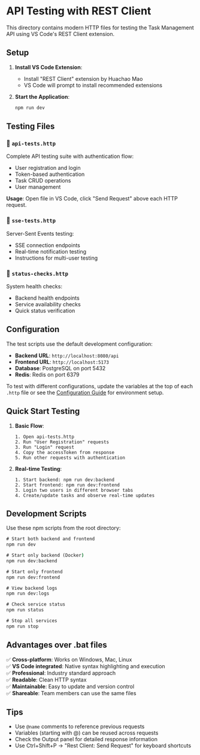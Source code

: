 # API Testing with REST Client

This directory contains modern HTTP files for testing the Task Management API using VS Code's REST Client extension.

## Setup

1. **Install VS Code Extension**: 
   - Install "REST Client" extension by Huachao Mao
   - VS Code will prompt to install recommended extensions

2. **Start the Application**:
   ```cmd
   npm run dev
   ```

## Testing Files

### 📄 `api-tests.http`
Complete API testing suite with authentication flow:
- User registration and login
- Token-based authentication
- Task CRUD operations
- User management

**Usage**: Open file in VS Code, click "Send Request" above each HTTP request.

### 📄 `sse-tests.http` 
Server-Sent Events testing:
- SSE connection endpoints
- Real-time notification testing
- Instructions for multi-user testing

### 📄 `status-checks.http`
System health checks:
- Backend health endpoints
- Service availability checks
- Quick status verification

## Configuration

The test scripts use the default development configuration:
- **Backend URL**: `http://localhost:8080/api`
- **Frontend URL**: `http://localhost:5173`
- **Database**: PostgreSQL on port 5432
- **Redis**: Redis on port 6379

To test with different configurations, update the variables at the top of each `.http` file or see the [Configuration Guide](../docs/configuration-guide.md) for environment setup.

## Quick Start Testing

1. **Basic Flow**:
   ```
   1. Open api-tests.http
   2. Run "User Registration" requests
   3. Run "Login" request 
   4. Copy the accessToken from response
   5. Run other requests with authentication
   ```

2. **Real-time Testing**:
   ```
   1. Start backend: npm run dev:backend
   2. Start frontend: npm run dev:frontend
   3. Login two users in different browser tabs
   4. Create/update tasks and observe real-time updates
   ```

## Development Scripts

Use these npm scripts from the root directory:

```cmd
# Start both backend and frontend
npm run dev

# Start only backend (Docker)
npm run dev:backend

# Start only frontend
npm run dev:frontend

# View backend logs
npm run dev:logs

# Check service status
npm run status

# Stop all services
npm run stop
```

## Advantages over .bat files

✅ **Cross-platform**: Works on Windows, Mac, Linux  
✅ **VS Code integrated**: Native syntax highlighting and execution  
✅ **Professional**: Industry standard approach  
✅ **Readable**: Clean HTTP syntax  
✅ **Maintainable**: Easy to update and version control  
✅ **Shareable**: Team members can use the same files  

## Tips

- Use `@name` comments to reference previous requests
- Variables (starting with @) can be reused across requests
- Check the Output panel for detailed response information
- Use Ctrl+Shift+P → "Rest Client: Send Request" for keyboard shortcuts
